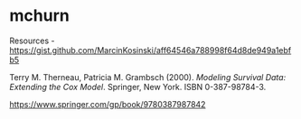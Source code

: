# mchurn

Resources - https://gist.github.com/MarcinKosinski/aff64546a788998f64d8de949a1ebfb5

Terry M. Therneau, Patricia M. Grambsch (2000). _Modeling Survival Data: Extending
the Cox Model_. Springer, New York. ISBN 0-387-98784-3.

https://www.springer.com/gp/book/9780387987842
